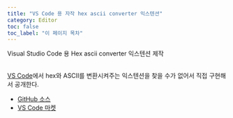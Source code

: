 ```yaml
---
title: "VS Code 용 자작 hex ascii converter 익스텐션"
category: Editor
toc: false
toc_label: "이 페이지 목차"
---
```


Visual Studio Code 용 Hex ascii converter 익스텐션 제작  
<br>

[VS Code](https://code.visualstudio.com/)에서 hex와 ASCII를 변환시켜주는 익스텐션을 찾을 수가 없어서 직접 구현해서 공개한다.
- [GitHub 소스](https://github.com/yrpark99/hex-ascii-converter)
- [VS Code 마켓](https://marketplace.visualstudio.com/items?itemName=yrpark99.hex-ascii-converter)
